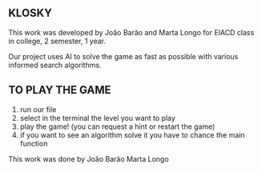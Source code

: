 ## KLOSKY
This work was developed by João Barão and Marta Longo for EIACD class in college, 2 semester, 1 year. 

Our project uses AI to solve the game as fast as possible with various informed search algorithms.

## TO PLAY THE GAME
1) run our file
2) select in the terminal the level you want to play
3) play the game! (you can request a hint or restart the game)
4) if you want to see an algorithm solve it you have to chance the main function

This work was done by 
João Barão 
Marta Longo
